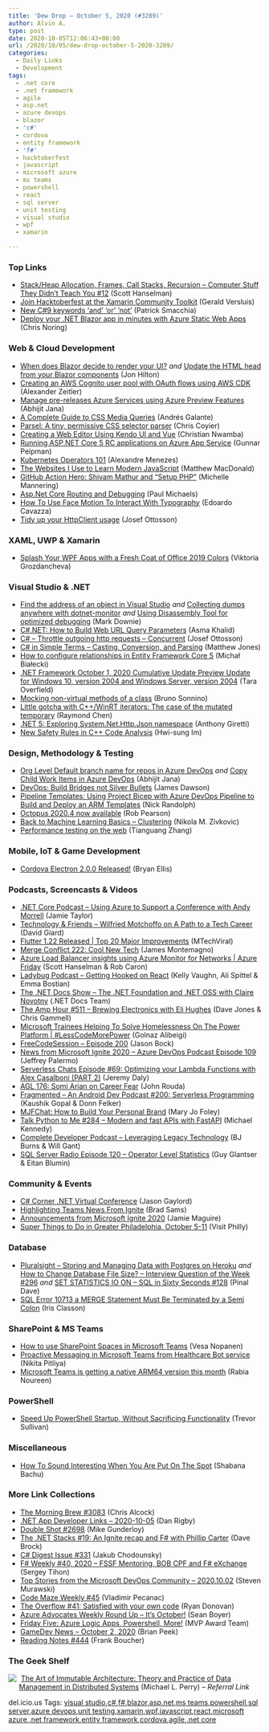 ```yaml
---
title: 'Dew Drop – October 5, 2020 (#3289)'
author: Alvin A.
type: post
date: 2020-10-05T12:06:43+00:00
url: /2020/10/05/dew-drop-october-5-2020-3289/
categories:
  - Daily Links
  - Development
tags:
  - .net core
  - .net framework
  - agile
  - asp.net
  - azure devops
  - blazor
  - 'c#'
  - cordova
  - entity framework
  - 'f#'
  - hacktoberfest
  - javascript
  - microsoft azure
  - ms teams
  - powershell
  - react
  - sql server
  - unit testing
  - visual studio
  - wpf
  - xamarin

---
```

### <a name="top"></a>Top Links

  * <a href="http://www.youtube.com/watch?v=03pp6cz8lWo" target="_blank" rel="noopener noreferrer">Stack/Heap Allocation, Frames, Call Stacks, Recursion &#8211; Computer Stuff They Didn&#8217;t Teach You #12</a> (Scott Hanselman)
  * <a href="https://devblogs.microsoft.com/xamarin/hacktoberfest-xamarin-community-toolkit/?WT.mc_id=DOP-MVP-4025064" target="_blank" rel="noopener noreferrer">Join Hacktoberfest at the Xamarin Community Toolkit</a> (Gerald Versluis)
  * <a href="https://blog.ndepend.com/csharp9-new-keywords-for-pattern-matching-and-or-not/" target="_blank" rel="noopener noreferrer">New C#9 keywords ‘and’ ‘or’ ‘not’</a> (Patrick Smacchia)
  * <a href="https://techcommunity.microsoft.com/t5/apps-on-azure/deploy-your-net-blazor-app-in-minutes-with-azure-static-web-apps/ba-p/1739102?WT.mc_id=DOP-MVP-4025064" target="_blank" rel="noopener noreferrer">Deploy your .NET Blazor app in minutes with Azure Static Web Apps</a> (Chris Noring)



### <a name="web"></a>Web & Cloud Development

  * <a href="https://jonhilton.net/when-does-blazor-render-your-ui/" target="_blank" rel="noopener noreferrer">When does Blazor decide to render your UI?</a> _and_ <a href="https://jonhilton.net/blazor-update-html-head/" target="_blank" rel="noopener noreferrer">Update the HTML head from your Blazor components</a> (Jon Hilton)
  * <a href="https://alexanderzeitler.com/articles/create-aws-cognito-userpool-with-oauth-flows-using-cdk/" target="_blank" rel="noopener noreferrer">Creating an AWS Cognito user pool with OAuth flows using AWS CDK</a> (Alexander Zeitler)
  * <a href="https://dailydotnettips.com/manage-pre-releases-azure-services-using-azure-preview-features/" target="_blank" rel="noopener noreferrer">Manage pre-releases Azure Services using Azure Preview Features</a> (Abhijit Jana)
  * <a href="https://css-tricks.com/a-complete-guide-to-css-media-queries/" target="_blank" rel="noopener noreferrer">A Complete Guide to CSS Media Queries</a> (Andrés Galante)
  * <a href="https://lea.verou.me/2020/09/parsel-a-tiny-permissive-css-selector-parser/" target="_blank" rel="noopener noreferrer">Parsel: A tiny, permissive CSS selector parser</a> (Chris Coyier)
  * <a href="https://www.telerik.com/blogs/creating-web-editor-using-kendo-ui-vue" target="_blank" rel="noopener noreferrer">Creating a Web Editor Using Kendo UI and Vue</a> (Christian Nwamba)
  * <a href="https://gunnarpeipman.com/aspnet-core-5-rc-azure-app-service/" target="_blank" rel="noopener noreferrer">Running ASP.NET Core 5 RC applications on Azure App Service</a> (Gunnar Peipman)
  * <a href="https://www.cncf.io/blog/2020/10/02/kubernetes-operators-101/" target="_blank" rel="noopener noreferrer">Kubernetes Operators 101</a> (Alexandre Menezes)
  * <a href="https://medium.com/young-coder/websites-to-learn-modern-javascript-4d2187d5d445?source=rss----d3d5cbdde463---4" target="_blank" rel="noopener noreferrer">The Websites I Use to Learn Modern JavaScript</a> (Matthew MacDonald)
  * <a href="https://github.blog/2020-10-04-github-action-hero-shivam-mathur-and-setup-php/" target="_blank" rel="noopener noreferrer">GitHub Action Hero: Shivam Mathur and “Setup PHP”</a> (Michelle Mannering)
  * <a href="https://www.pmichaels.net/2020/10/03/asp-net-core-routing-and-debugging/?utm_source=rss&utm_medium=rss&utm_campaign=asp-net-core-routing-and-debugging" target="_blank" rel="noopener noreferrer">Asp.Net Core Routing and Debugging</a> (Paul Michaels)
  * <a href="https://smashingmagazine.com/2020/10/face-motion-typography/" target="_blank" rel="noopener noreferrer">How To Use Face Motion To Interact With Typography</a> (Edoardo Cavazza)
  * <a href="https://josef.codes/tidy-up-your-httpclient-usage/" target="_blank" rel="noopener noreferrer">Tidy up your HttpClient usage</a> (Josef Ottosson)



### <a name="silverlight"></a>XAML, UWP & Xamarin

  * <a href="https://www.telerik.com/blogs/splash-your-wpf-apps-with-a-fresh-coat-of-office-2019-colors" target="_blank" rel="noopener noreferrer">Splash Your WPF Apps with a Fresh Coat of Office 2019 Colors</a> (Viktoria Grozdancheva)



### <a name="dotnet"></a>Visual Studio & .NET

  * <a href="https://www.poppastring.com/blog/find-the-address-of-an-object-in-visual-studio" target="_blank" rel="noopener noreferrer">Find the address of an object in Visual Studio</a> _and_ <a href="https://www.poppastring.com/blog/collecting-dumps-anywhere-with-dotnetmonitor" target="_blank" rel="noopener noreferrer">Collecting dumps anywhere with dotnet-monitor</a> _and_ <a href="https://www.poppastring.com/blog/using-disassembly-tool-for-optimized-debugging" target="_blank" rel="noopener noreferrer">Using Disassembly Tool for optimized debugging</a> (Mark Downie)
  * <a href="https://www.asmak9.com/2020/10/cnet-how-to-build-web-url-query.html" target="_blank" rel="noopener noreferrer">C#.NET: How to Build Web URL Query Parameters</a> (Asma Khalid)
  * <a href="https://josef.codes/c-sharp-throttle-http-requests-concurrent/" target="_blank" rel="noopener noreferrer">C# &#8211; Throttle outgoing http requests &#8211; Concurrent</a> (Josef Ottosson)
  * <a href="http://feedproxy.google.com/~r/ExceptionNotFound/~3/c1T81KPPeJc/" target="_blank" rel="noopener noreferrer">C# in Simple Terms &#8211; Casting, Conversion, and Parsing</a> (Matthew Jones)
  * <a href="https://www.michalbialecki.com/2020/10/02/how-to-configure-relationships-in-entity-framework-core-5/?utm_source=rss&utm_medium=rss&utm_campaign=how-to-configure-relationships-in-entity-framework-core-5" target="_blank" rel="noopener noreferrer">How to configure relationships in Entity Framework Core 5</a> (Michał Białecki)
  * <a href="https://devblogs.microsoft.com/dotnet/net-framework-october-1-2020-cumulative-update-preview-update-for-windows-10-version-2004-and-windows-server-version-2004/?WT.mc_id=DOP-MVP-4025064" target="_blank" rel="noopener noreferrer">.NET Framework October 1, 2020 Cumulative Update Preview Update for Windows 10, version 2004 and Windows Server, version 2004</a> (Tara Overfield)
  * <a href="https://blogs.msmvps.com/bsonnino/2020/10/04/mocking-non-virtual-methods-of-a-class/" target="_blank" rel="noopener noreferrer">Mocking non-virtual methods of a class</a> (Bruno Sonnino)
  * <a href="https://devblogs.microsoft.com/oldnewthing/20201002-00/?p=104329" target="_blank" rel="noopener noreferrer">Little gotcha with C++/WinRT iterators: The case of the mutated temporary</a> (Raymond Chen)
  * <a href="https://anthonygiretti.com/2020/10/03/net-5-exploring-system-net-http-json-namespace/" target="_blank" rel="noopener noreferrer">.NET 5: Exploring System.Net.Http.Json namespace</a> (Anthony Giretti)
  * <a href="https://devblogs.microsoft.com/cppblog/new-safety-rules-in-c-code-analysis/?WT.mc_id=DOP-MVP-4025064" target="_blank" rel="noopener noreferrer">New Safety Rules in C++ Code Analysis</a> (Hwi-sung Im)



### <a name="design"></a>Design, Methodology & Testing

  * <a href="https://dailydotnettips.com/org-level-default-branch-name-for-repos-in-azure-devops/" target="_blank" rel="noopener noreferrer">Org Level Default branch name for repos in Azure DevOps</a> _and_ <a href="https://dailydotnettips.com/copy-child-work-items-in-azure-devops/" target="_blank" rel="noopener noreferrer">Copy Child Work Items in Azure DevOps</a> (Abhijit Jana)
  * <a href="https://endjin.com/blog/2020/10/devops-builds-bridges-not-silver-bullets.html" target="_blank" rel="noopener noreferrer">DevOps: Build Bridges not Silver Bullets</a> (James Dawson)
  * <a href="http://feedproxy.google.com/~r/NicksNetTravels/~3/rQN21Wj0BBU/" target="_blank" rel="noopener noreferrer">Pipeline Templates: Using Project Bicep with Azure DevOps Pipeline to Build and Deploy an ARM Templates</a> (Nick Randolph)
  * <a href="http://feedproxy.google.com/~r/OctopusDeploy/~3/af5ewkW9u1c/octopus-release-2020-4" target="_blank" rel="noopener noreferrer">Octopus 2020.4 now available</a> (Rob Pearson)
  * <a href="https://rubikscode.net/2020/10/05/back-to-machine-learning-basics-clustering/" target="_blank" rel="noopener noreferrer">Back to Machine Learning Basics – Clustering</a> (Nikola M. Zivkovic)
  * <a href="https://medium.com/flutter/performance-testing-on-the-web-25323252de69?source=rss----4da7dfd21a33---4" target="_blank" rel="noopener noreferrer">Performance testing on the web</a> (Tianguang Zhang)



### <a name="mobile"></a>Mobile, IoT & Game Development

  * <a href="https://cordova.apache.org/announcements/2020/10/02/cordova-electron-release-2.0.0.html" target="_blank" rel="noopener noreferrer">Cordova Electron 2.0.0 Released!</a> (Bryan Ellis)



### <a name="podcasts"></a>Podcasts, Screencasts & Videos

  * <a href="https://dotnetcore.show/episode-61-azure-and-live-conferences-with-andy-morrell/" target="_blank" rel="noopener noreferrer">.NET Core Podcast &#8211; Using Azure to Support a Conference with Andy Morrell</a> (Jamie Taylor)
  * <a href="http://DavidGiard.com/2020/10/05/WilfriedMotchoffoOnAPathToATechCareer.aspx" target="_blank" rel="noopener noreferrer">Technology & Friends &#8211; Wilfried Motchoffo on A Path to a Tech Career</a> (David Giard)
  * <a href="http://www.youtube.com/watch?v=CXvhUDeeVXc" target="_blank" rel="noopener noreferrer">Flutter 1.22 Released | Top 20 Major Improvements</a> (MTechViral)
  * <a href="http://www.mergeconflict.fm/222" target="_blank" rel="noopener noreferrer">Merge Conflict 222: Cool New Tech</a> (James Montemagno)
  * <a href="https://channel9.msdn.com/Shows/Azure-Friday/Azure-Load-Balancer-insights-using-Azure-Monitor-for-Networks?WT.mc_id=DOP-MVP-4025064" target="_blank" rel="noopener noreferrer">Azure Load Balancer insights using Azure Monitor for Networks | Azure Friday</a> (Scott Hanselman & Rob Caron)
  * <a href="https://www.ladybug.dev/episodes/getting-hooked-on-react" target="_blank" rel="noopener noreferrer">Ladybug Podcast &#8211; Getting Hooked on React</a> (Kelly Vaughn, Ali Spittel & Emma Bostian)
  * <a href="http://www.youtube.com/watch?v=RBb-iuElZxI" target="_blank" rel="noopener noreferrer">The .NET Docs Show &#8211; The .NET Foundation and .NET OSS with Claire Novotny</a> (.NET Docs Team)
  * <a href="http://feedproxy.google.com/~r/TheAmpHour/~3/af7u9f5_Mtw/" target="_blank" rel="noopener noreferrer">The Amp Hour #511 – Brewing Electronics with Eli Hughes</a> (Dave Jones & Chris Gammell)
  * <a href="https://channel9.msdn.com/Shows/Less-Code-More-Power/Microsoft-Trainees-Helping-To-Solve-Homelessness-On-The-Power-Platform?WT.mc_id=DOP-MVP-4025064" target="_blank" rel="noopener noreferrer">Microsoft Trainees Helping To Solve Homelessness On The Power Platform | #LessCodeMorePower</a> (Golnaz Alibeigi)
  * <a href="http://www.youtube.com/watch?v=MRW3B8yv4JY" target="_blank" rel="noopener noreferrer">FreeCodeSession &#8211; Episode 200</a> (Jason Bock)
  * <a href="http://azuredevopspodcast.clear-measure.com/-news-from-microsoft-ignite-2020-episode-109" target="_blank" rel="noopener noreferrer">News from Microsoft Ignite 2020 &#8211; Azure DevOps Podcast Episode 109</a> (Jeffrey Palermo)
  * <a href="https://share.transistor.fm/s/3fff0974" target="_blank" rel="noopener noreferrer">Serverless Chats Episode #69: Optimizing your Lambda Functions with Alex Casalboni (PART 2)</a> (Jeremy Daly)
  * <a href="https://www.ageekleader.com/agl-176-somi-arian-on-career-fear/" target="_blank" rel="noopener noreferrer">AGL 176: Somi Arian on Career Fear</a> (John Rouda)
  * <a href="https://fragmented-android-developer-podcast-479ffc54.simplecast.com/episodes/200-vf8ChGtf" target="_blank" rel="noopener noreferrer">Fragmented &#8211; An Android Dev Podcast #200: Serverless Programming</a> (Kaushik Gopal & Donn Felker)
  * <a href="https://petri.com/mjfchat-how-to-build-your-personal-brand?utm_source=rss&utm_medium=rss&utm_campaign=mjfchat-how-to-build-your-personal-brand" target="_blank" rel="noopener noreferrer">MJFChat: How to Build Your Personal Brand</a> (Mary Jo Foley)
  * <a href="https://talkpython.fm/episodes/show/284/modern-and-fast-apis-with-fastapi" target="_blank" rel="noopener noreferrer">Talk Python to Me #284 &#8211; Modern and fast APIs with FastAPI</a> (Michael Kennedy)
  * <a href="https://completedeveloperpodcast.com/leveraging-legacy-technology/?utm_source=rss&utm_medium=rss&utm_campaign=leveraging-legacy-technology" target="_blank" rel="noopener noreferrer">Complete Developer Podcast &#8211; Leveraging Legacy Technology</a> (BJ Burns & Will Gant)
  * <a href="http://sqlserverradio.com/episode-120-tba" target="_blank" rel="noopener noreferrer">SQL Server Radio Episode 120 &#8211; Operator Level Statistics</a> (Guy Glantser & Eitan Blumin)



### <a name="events"></a>Community & Events

  * <a href="https://www.jasongaylord.com/blog/2020/10/04/dotnet-virtual-conference" target="_blank" rel="noopener noreferrer">C# Corner .NET Virtual Conference</a> (Jason Gaylord)
  * <a href="https://petri.com/highlighting-teams-news-from-ignite?utm_source=rss&utm_medium=rss&utm_campaign=highlighting-teams-news-from-ignite" target="_blank" rel="noopener noreferrer">Highlighting Teams News From Ignite</a> (Brad Sams)
  * <a href="http://www.jamiemaguire.net/index.php/2020/10/03/announcements-from-microsoft-ignite-2020/?utm_source=rss&utm_medium=rss&utm_campaign=announcements-from-microsoft-ignite-2020" target="_blank" rel="noopener noreferrer">Announcements from Microsoft Ignite 2020</a> (Jamie Maguire)
  * <a href="https://www.uwishunu.com/2020/10/super-things-to-do-in-greater-philadelphia-october-5-11/" target="_blank" rel="noopener noreferrer">Super Things to Do in Greater Philadelphia, October 5-11</a> (Visit Philly)



### <a name="sql"></a>Database

  * <a href="https://blog.sqlauthority.com/2020/10/03/pluralsight-storing-and-managing-data-with-postgres-on-heroku/?utm_source=rss&utm_medium=rss&utm_campaign=pluralsight-storing-and-managing-data-with-postgres-on-heroku" target="_blank" rel="noopener noreferrer">Pluralsight – Storing and Managing Data with Postgres on Heroku</a> _and_ <a href="https://blog.sqlauthority.com/2020/10/04/how-to-change-database-file-size-interview-question-of-the-week-296/?utm_source=rss&utm_medium=rss&utm_campaign=how-to-change-database-file-size-interview-question-of-the-week-296" target="_blank" rel="noopener noreferrer">How to Change Database File Size? – Interview Question of the Week #296</a> _and_ <a href="https://blog.sqlauthority.com/2020/10/05/set-statistics-io-on-sql-in-sixty-seconds-128/?utm_source=rss&utm_medium=rss&utm_campaign=set-statistics-io-on-sql-in-sixty-seconds-128" target="_blank" rel="noopener noreferrer">SET STATISTICS IO ON – SQL in Sixty Seconds #128</a> (Pinal Dave)
  * <a href="https://www.irisclasson.com/2020/09/08/sql-error-10713-a-merge-statement-must-be-terminated-by-a-semi-colon/" target="_blank" rel="noopener noreferrer">SQL Error 10713 a MERGE Statement Must Be Terminated by a Semi Colon</a> (Iris Classon)



### <a name="sp"></a>SharePoint & MS Teams

  * <a href="https://myteamsday.com/2020/10/03/sharepoint-spaces-in-teams/" target="_blank" rel="noopener noreferrer">How to use SharePoint Spaces in Microsoft Teams</a> (Vesa Nopanen)
  * <a href="https://techcommunity.microsoft.com/t5/healthcare-and-life-sciences/proactive-messaging-in-microsoft-teams-from-healthcare-bot/ba-p/1741060?WT.mc_id=DOP-MVP-4025064" target="_blank" rel="noopener noreferrer">Proactive Messaging in Microsoft Teams from Healthcare Bot service</a> (Nikita Pitliya)
  * <a href="http://feedproxy.google.com/~r/winbetadotorg/~3/96Hz8hMtMjU/microsoft-teams-is-getting-a-native-arm64-version-this-month" target="_blank" rel="noopener noreferrer">Microsoft Teams is getting a native ARM64 version this month</a> (Rabia Noureen)



### <a name="ps"></a>PowerShell

  * <a href="https://trevorsullivan.net/2020/10/02/optimize-powershell-startup-profile-script/" target="_blank" rel="noopener noreferrer">Speed Up PowerShell Startup, Without Sacrificing Functionality</a> (Trevor Sullivan)



### <a name="misc"></a>Miscellaneous

  * <a href="https://heragenda.com/how-to-sound-interesting-when-you-are-put-on-the-spot/" target="_blank" rel="noopener noreferrer">How To Sound Interesting When You Are Put On The Spot</a> (Shabana Bachu)



### <a name="links"></a>More Link Collections

  * <a href="http://feedproxy.google.com/~r/ReflectivePerspective/~3/kZcNnoxUeBQ/" target="_blank" rel="noopener noreferrer">The Morning Brew #3083</a> (Chris Alcock)
  * <a href="https://links.danrigby.com/2020/10/app-developer-links-2020-10-05/" target="_blank" rel="noopener noreferrer">.NET App Developer Links &#8211; 2020-10-05</a> (Dan Rigby)
  * <a href="https://afreshcup.com/home/2020/10/05/double-shot-2698.html" target="_blank" rel="noopener noreferrer">Double Shot #2698</a> (Mike Gunderloy)
  * <a href="https://daveabrock.com/2020/10/03/dotnet-stacks-19" target="_blank" rel="noopener noreferrer">The .NET Stacks #19: An Ignite recap and F# with Phillip Carter</a> (Dave Brock)
  * <a href="http://feedproxy.google.com/~r/digest-csharp/~3/COBJY21JUzY/331" target="_blank" rel="noopener noreferrer">C# Digest Issue #331</a> (Jakub Chodounsky)
  * <a href="https://sergeytihon.com/2020/10/04/f-weekly-40-2020-fssf-mentoring-bob-cpf-and-f-exchange/" target="_blank" rel="noopener noreferrer">F# Weekly #40, 2020 – FSSF Mentoring, BOB CPF and F# eXchange</a> (Sergey Tihon)
  * <a href="https://devblogs.microsoft.com/devops/top-stories-from-the-microsoft-devops-community-2020-10-02/?WT.mc_id=DOP-MVP-4025064" target="_blank" rel="noopener noreferrer">Top Stories from the Microsoft DevOps Community – 2020.10.02</a> (Steven Murawski)
  * <a href="https://code-maze.com/code-maze-weekly-45/" target="_blank" rel="noopener noreferrer">Code Maze Weekly #45</a> (Vladimir Pecanac)
  * <a href="https://stackoverflow.blog/2020/10/02/the-overflow-41-satisfied-with-your-own-code/" target="_blank" rel="noopener noreferrer">The Overflow #41: Satisfied with your own code</a> (Ryan Donovan)
  * <a href="https://techcommunity.microsoft.com/t5/azure-developer-community-blog/azure-advocates-weekly-round-up-it-s-october/ba-p/1740264?WT.mc_id=DOP-MVP-4025064" target="_blank" rel="noopener noreferrer">Azure Advocates Weekly Round Up &#8211; It&#8217;s October!</a> (Sean Boyer)
  * <a href="https://techcommunity.microsoft.com/t5/microsoft-mvp-award-program-blog/friday-five-azure-logic-apps-powershell-more/ba-p/1736863?WT.mc_id=DOP-MVP-4025064" target="_blank" rel="noopener noreferrer">Friday Five: Azure Logic Apps, Powershell, More!</a> (MVP Award Team)
  * <a href="https://brianpeek.com/gamedev-news-october-2-2020/" target="_blank" rel="noopener noreferrer">GameDev News &#8211; October 2, 2020</a> (Brian Peek)
  * <a href="http://www.frankysnotes.com/2020/10/reading-notes-444.html" target="_blank" rel="noopener noreferrer">Reading Notes #444</a> (Frank Boucher)



### <a name="shelf"></a>The Geek Shelf

<img decoding="async" align="left" style="margin: 0px 5px 10px 0px; border: 0px currentcolor; border-image: none; float: left; display: inline; background-image: none;" src="https://m.media-amazon.com/images/I/41tAp5TgayL._SS135_.jpg" border="0" /> &nbsp;<a href="https://www.amazon.com/dp/1484259548/?tag=amavin-20" target="_blank" rel="noopener noreferrer">The Art of Immutable Architecture: Theory and Practice of Data Management in Distributed Systems</a> (Michael L. Perry) _&#8211; Referral Link_





<div class="wlWriterEditableSmartContent" id="scid:77ECF5F8-D252-44F5-B4EB-D463C5396A79:60d4332b-5836-477f-ad91-a090030ac47b" style="margin: 0px; padding: 0px; float: none; display: inline;">
  del.icio.us Tags: <a href="http://del.icio.us/popular/visual+studio" rel="tag">visual studio</a>,<a href="http://del.icio.us/popular/c%23" rel="tag">c#</a>,<a href="http://del.icio.us/popular/f%23" rel="tag">f#</a>,<a href="http://del.icio.us/popular/blazor" rel="tag">blazor</a>,<a href="http://del.icio.us/popular/asp.net" rel="tag">asp.net</a>,<a href="http://del.icio.us/popular/ms+teams" rel="tag">ms teams</a>,<a href="http://del.icio.us/popular/powershell" rel="tag">powershell</a>,<a href="http://del.icio.us/popular/sql+server" rel="tag">sql server</a>,<a href="http://del.icio.us/popular/azure+devops" rel="tag">azure devops</a>,<a href="http://del.icio.us/popular/unit+testing" rel="tag">unit testing</a>,<a href="http://del.icio.us/popular/xamarin" rel="tag">xamarin</a>,<a href="http://del.icio.us/popular/wpf" rel="tag">wpf</a>,<a href="http://del.icio.us/popular/javascript" rel="tag">javascript</a>,<a href="http://del.icio.us/popular/react" rel="tag">react</a>,<a href="http://del.icio.us/popular/microsoft+azure" rel="tag">microsoft azure</a>,<a href="http://del.icio.us/popular/.net+framework" rel="tag">.net framework</a>,<a href="http://del.icio.us/popular/entity+framework" rel="tag">entity framework</a>,<a href="http://del.icio.us/popular/cordova" rel="tag">cordova</a>,<a href="http://del.icio.us/popular/agile" rel="tag">agile</a>,<a href="http://del.icio.us/popular/.net+core" rel="tag">.net core</a>
</div>